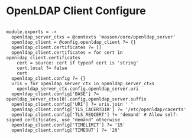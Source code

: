 
# OpenLDAP Client Configure

```

```

    module.exports = ->
      openldap_server_ctxs = @contexts 'masson/core/openldap_server'
      openldap_client = @config.openldap_client ?= {}
      openldap_client.certificates ?= []
      openldap_client.certificates = for cert in openldap_client.certificates
        cert = source: cert if typeof cert is 'string'
        cert.local ?= false
        cert
      openldap_client.config ?= {}
      uris = for openldap_server_ctx in openldap_server_ctxs
        openldap_server_ctx.config.openldap_server.uri
      openldap_client.config['BASE'] ?= openldap_server_ctxs[0].config.openldap_server.suffix
      openldap_client.config['URI'] ?= uris.join ' '
      openldap_client.config['TLS_CACERTDIR'] ?= '/etc/openldap/cacerts'
      openldap_client.config['TLS_REQCERT'] ?= 'demand' # Allow self-signed certificates, use "demand" otherwise
      openldap_client.config['TIMELIMIT'] ?= '15'
      openldap_client.config['TIMEOUT'] ?= '20'
